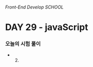 ###### Front-End Develop SCHOOL

# DAY 29 - javaScript

### 오늘의 시험 풀이

- 2. <script> 요소에 대한 설명 중 올바른 것은? 
 > 스크립트 해석 및 실행이 DOM이 완성되기 전에 처리 되므로 별도의 이벤트 감지를 통해 객체에 접근해야 한다.